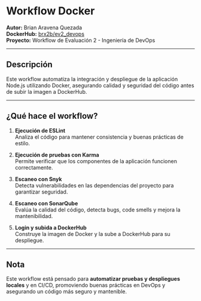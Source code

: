 # Workflow Docker

**Autor:** Brian Aravena Quezada  
**DockerHub:** [brx2b/ev2_devops](https://hub.docker.com/r/brx2b/ev2_devops)  
**Proyecto:** Workflow de Evaluación 2 - Ingeniería de DevOps

---

## Descripción

Este workflow automatiza la integración y despliegue de la aplicación Node.js utilizando Docker, asegurando calidad y seguridad del código antes de subir la imagen a DockerHub.

---

## ¿Qué hace el workflow?

1. **Ejecución de ESLint**  
   Analiza el código para mantener consistencia y buenas prácticas de estilo.

2. **Ejecución de pruebas con Karma**  
   Permite verificar que los componentes de la aplicación funcionen correctamente.

3. **Escaneo con Snyk**  
   Detecta vulnerabilidades en las dependencias del proyecto para garantizar seguridad.

4. **Escaneo con SonarQube**  
   Evalúa la calidad del código, detecta bugs, code smells y mejora la mantenibilidad.

5. **Login y subida a DockerHub**  
   Construye la imagen de Docker y la sube a DockerHub para su despliegue.

---

## Nota

Este workflow está pensado para **automatizar pruebas y despliegues locales** y en CI/CD, promoviendo buenas prácticas en DevOps y asegurando un código más seguro y mantenible.

